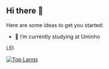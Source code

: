 ## Hi there 👋



Here are some ideas to get you started:

- 🔭 I’m currently studying at Uminho

LEI

[![Top Langs](https://github-readme-stats.vercel.app/api/top-langs/?username=AndrePereira123&theme=tokyonight)](https://github.com/AndrePereira123/github-readme-stats)
